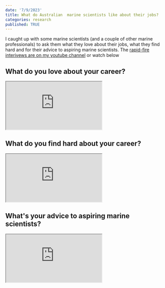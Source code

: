 ```yaml
---
date: '7/9/2023'
title: What do Australian  marine scientists like about their jobs? 
categories: research
published: TRUE
---
```


I caught up with some marine scientists (and a couple of other marine professionals) to ask them what they love about their jobs, what they find hard and for their advice to aspiring marine scientists. The [rapid-fire interivews are on my youtube channel](https://www.youtube.com/playlist?list=PLQLsLYsN0bBz84wKxSo0nrVl3v0dGe-8O) or watch below

## What do you love about your career? 

<div class="container-video">
<iframe src="https://www.youtube.com/embed/sw8LAf9HwQA" data-external="1" class="video-box"> </iframe> 
</div>

## What do you find hard about your career? 

<div class="container-video">
<iframe src="https://www.youtube.com/embed/p4HxONLep7M" data-external="1"  class="video-box">  </iframe> 
</div>

## What's your advice to aspiring marine scientists? 

<div class="container-video">
<iframe src="https://www.youtube.com/embed/9Lw44JPeLT0" data-external="1" class="video-box"> </iframe>
</div>
